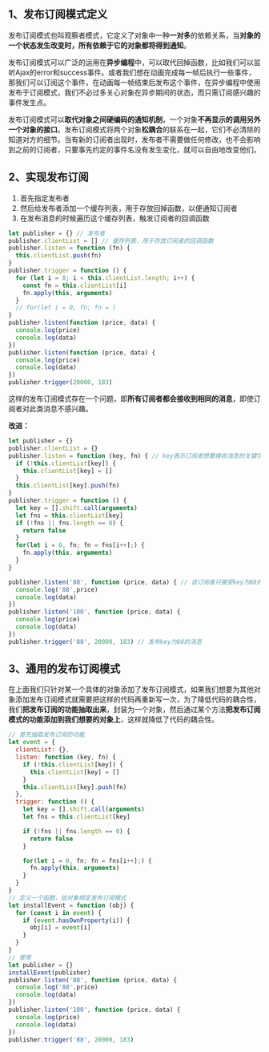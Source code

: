 ## 1、发布订阅模式定义

发布订阅模式也叫观察者模式，它定义了对象中一种**一对多**的依赖关系，当**对象的一个状态发生改变时，所有依赖于它的对象都将得到通知**。



发布订阅模式可以广泛的运用在**异步编程**中，可以取代回掉函数，比如我们可以监听Ajax的error和success事件。或者我们想在动画完成每一帧后执行一些事件，那我们可以订阅这个事件，在动画每一帧结束后发布这个事件，在异步编程中使用发布于订阅模式，我们不必过多关心对象在异步期间的状态，而只需订阅感兴趣的事件发生点。



发布订阅模式可以**取代对象之间硬编码的通知机制**，一个对象**不再显示的调用另外一个对象的接口**。发布订阅模式将两个对象**松耦合**的联系在一起，它们不必清除的知道对方的细节。当有新的订阅者出现时，发布者不需要做任何修改，也不会影响到之前的订阅者，只要事先约定的事件名没有发生变化，就可以自由地改变他们。



 ## 2、实现发布订阅

1. 首先指定发布者
2. 然后给发布者添加一个缓存列表，用于存放回掉函数，以便通知订阅者
3. 在发布消息的时候遍历这个缓存列表，触发订阅者的回调函数



```javascript
let publisher = {} // 发布者
publisher.clientList = [] // 缓存列表，用于存放订阅者的回调函数
publisher.listen = function (fn) {
  this.clientList.push(fn)
}
publisher.trigger = function () {
  for (let i = 0; i < this.clientList.length; i++) {
    const fn = this.clientList[i]
    fn.apply(this, arguments)
  }
  // for(let i = 0, fn; fn = )
}
publisher.listen(function (price, data) {
  console.log(price)
  console.log(data)
})
publisher.listen(function (price, data) {
  console.log(price)
  console.log(data)
})
publisher.trigger(20000, 183)
```

这样的发布订阅模式存在一个问题，即**所有订阅者都会接收到相同的消息**，即使订阅者对此类消息不感兴趣。

**改进：**

```javascript
let publisher = {}
publisher.clientList = {}
publisher.listen = function (key, fn) { // key表示订阅者想要接收消息的关键字
  if (!this.clientList[key]) {
    this.clientList[key] = []
  }
  this.clientList[key].push(fn)
}
publisher.trigger = function () {
  let key = [].shift.call(arguments)
  let fns = this.clientList[key]
  if (!fns || fns.length == 0) {
    return false
  }
  for(let i = 0, fn; fn = fns[i++];) {
    fn.apply(this, arguments)
  }
}

publisher.listen('88', function (price, data) { // 该订阅者只接受key为88的消息
  console.log('88',price)
  console.log(data)
})
publisher.listen('100', function (price, data) {
  console.log(price)
  console.log(data)
})
publisher.trigger('88', 20000, 183) // 发布key为88的消息
```

## 3、通用的发布订阅模式

在上面我们只针对某一个具体的对象添加了发布订阅模式，如果我们想要为其他对象添加发布订阅模式就需要把这样的代码再重新写一次，为了降低代码的耦合性，我们**把发布订阅的功能抽取出来**，封装为一个对象，然后通过某个方法**把发布订阅模式的功能添加到我们想要的对象上**，这样就降低了代码的耦合性。

```javascript
// 首先抽取发布订阅的功能
let event = {
  clientList: {},
  listen: function (key, fn) {
    if (!this.clientList[key]) {
      this.clientList[key] = []
    }
    this.clientList[key].push(fn)
  },
  trigger: function () {
    let key = [].shift.call(arguments)
    let fns = this.clientList[key]

    if (!fns || fns.length == 0) {
      return false
    }

    for(let i = 0, fn; fn = fns[i++];) {
      fn.apply(this, arguments)
    }
  }
}
// 定义一个函数，给对象绑定发布订阅模式
let installEvent = function (obj) {
  for (const i in event) {
    if (event.hasOwnProperty(i)) {
      obj[i] = event[i]
    }
  }
}
// 使用
let publisher = {}
installEvent(publisher)
publisher.listen('88', function (price, data) {
  console.log('88',price)
  console.log(data)
})
publisher.listen('100', function (price, data) {
  console.log(price)
  console.log(data)
})
publisher.trigger('88', 20000, 183)
```

